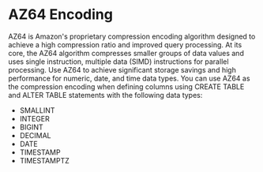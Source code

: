 # AZ64 Encoding<a name="az64-encoding"></a>

AZ64 is Amazon's proprietary compression encoding algorithm designed to achieve a high compression ratio and improved query processing\. At its core, the AZ64 algorithm compresses smaller groups of data values and uses single instruction, multiple data \(SIMD\) instructions for parallel processing\. Use AZ64 to achieve significant storage savings and high performance for numeric, date, and time data types\. You can use AZ64 as the compression encoding when defining columns using CREATE TABLE and ALTER TABLE statements with the following data types:
+ SMALLINT
+ INTEGER
+ BIGINT
+ DECIMAL
+ DATE
+ TIMESTAMP
+ TIMESTAMPTZ